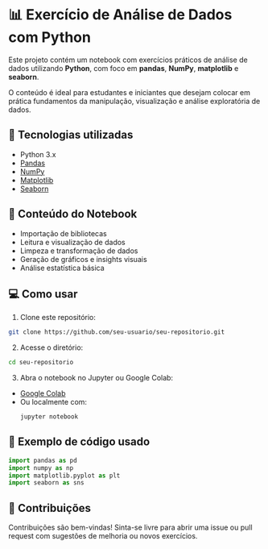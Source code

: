 
# 📊 Exercício de Análise de Dados com Python

Este projeto contém um notebook com exercícios práticos de análise de dados utilizando **Python**, com foco em **pandas**, **NumPy**, **matplotlib** e **seaborn**.

O conteúdo é ideal para estudantes e iniciantes que desejam colocar em prática fundamentos da manipulação, visualização e análise exploratória de dados.

## 🧰 Tecnologias utilizadas

- Python 3.x  
- [Pandas](https://pandas.pydata.org/)  
- [NumPy](https://numpy.org/)  
- [Matplotlib](https://matplotlib.org/)  
- [Seaborn](https://seaborn.pydata.org/)

## 📁 Conteúdo do Notebook

- Importação de bibliotecas
- Leitura e visualização de dados
- Limpeza e transformação de dados
- Geração de gráficos e insights visuais
- Análise estatística básica

## 💻 Como usar

1. Clone este repositório:

```bash
git clone https://github.com/seu-usuario/seu-repositorio.git
```

2. Acesse o diretório:

```bash
cd seu-repositorio
```

3. Abra o notebook no Jupyter ou Google Colab:

- [Google Colab](https://colab.research.google.com/)
- Ou localmente com:  
  ```bash
  jupyter notebook
  ```

## 📸 Exemplo de código usado

```python
import pandas as pd
import numpy as np
import matplotlib.pyplot as plt
import seaborn as sns
```

## 🤝 Contribuições

Contribuições são bem-vindas! Sinta-se livre para abrir uma issue ou pull request com sugestões de melhoria ou novos exercícios.

